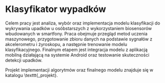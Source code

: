 # Klasyfikator wypadków
Celem pracy jest analiza, wybór oraz implementacja modelu klasyfikacji do wykrywania upadków u osóbstarszych z wykorzystaniem biosensorów wbudowanych w smartfony. Praca obejmuje przegląd metod uczenia maszynowego, przygotowanie zbioru danych na podstawie sygnałów z akcelerometru i żyroskopu, a następnie trenowanie modelu klasyfikacyjnego. Finalnym etapem jest integracja modelu z aplikacją mobilną działającą na systemie Android oraz testowanie skuteczności detekcji upadków.

Projekt implementacji algorytmów oraz finalnego modelu znajduje się w katalogu \texttt{_projekt}.
